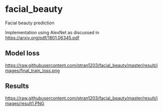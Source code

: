 # facial_beauty
Facial beauty prediction

Implementation using AlexNet as discussed in https://arxiv.org/pdf/1801.06345.pdf




## Model loss
https://raw.githubusercontent.com/ptran1203/facial_beauty/master/result/images/final_train_loss.png


## Results

https://raw.githubusercontent.com/ptran1203/facial_beauty/master/result/images/result1.PNG
